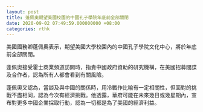 ```yaml
---
layout: post
title: 蓬佩奧期望美國校園的中國孔子學院年底前全部關閉
date: 2020-09-02 07:49:59.000000000 +08:00
categories: rthk
---
```


美國國務卿蓬佩奧表示，期望美國大學校園內的中國孔子學院文化中心，將於年底前全部關閉。

蓬佩奧接受霍士商業頻道訪問時，指責中國政府資助的研究機構，在美國招募間諜及合作者，認為所有人都會看到有關風險。

蓬佩奧又認為，當談及與中國的關係時，用冷戰作比喻有一定相關性，但面對的挑戰不盡相同，認為今次有經濟挑戰。他透露，華府可能在未來幾日或幾星期內，宣布對更多中國企業採取行動，認為一切都是為了美國的經濟利益。
